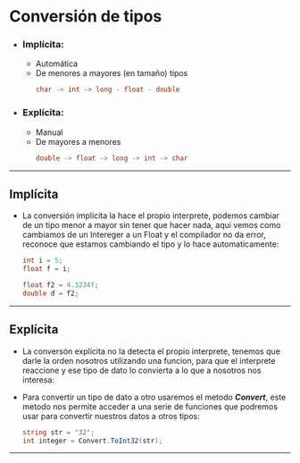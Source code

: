 # Conversión de tipos

- ### Implícita:
  - Automática
  - De menores a mayores (en tamaño) tipos
    ```c#
    char -> int -> long - float - double
    ```

- ### Explícita:
  - Manual
  - De mayores a menores
    ```c#
    double -> float -> long -> int -> char
    ```

---

## Implícita

- La conversión implícita la hace el propio interprete, podemos cambiar de un tipo menor a mayor sin tener que hacer nada, aqui vemos como cambiamos de un Intereger a un Float y el compilador no da error, reconoce que estamos cambiando el tipo y lo hace automaticamente:

    ```c#
    int i = 5;
    float f = i;

    float f2 = 4.3234f;
    double d = f2;
    ```
---

## Explícita

- La conversón explícita no la detecta el propio interprete, tenemos que darle la orden nosotros utilizando una funcion, para que el interprete reaccione y ese tipo de dato lo convierta a lo que a nosotros nos interesa:

- Para convertir un tipo de dato a otro usaremos el metodo ***Convert***, este metodo nos permite acceder a una serie de funciones que podremos usar para convertir nuestros datos a otros tipos:

    ```c#
    string str = "32";
    int integer = Convert.ToInt32(str);
    ```
---
